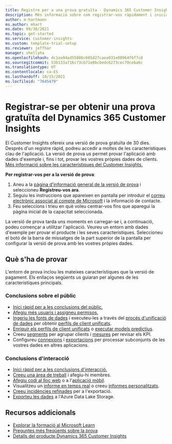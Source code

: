 ```yaml
---
title: Registre per a una prova gratuïta - Dynamics 365 Customer Insights
description: Més informació sobre com registrar-vos ràpidament i iniciar una versió de prova gratuïta del Customer Insights. Exploreu l'aplicació i cerqueu més recursos d'aprenentatge.
author: m-hartmann
ms.author: mhart
ms.date: 09/30/2021
ms.topic: get-started
ms.service: customer-insights
ms.custom: template-trial-setup
ms.reviewer: jeffhar
manager: shellyha
ms.openlocfilehash: dc1ea94ad55886c605d27caea031e00964f6f7c8
ms.sourcegitcommit: 53b133a716c73cb71e8bcbedc6273cec70ceba6c
ms.translationtype: HT
ms.contentlocale: ca-ES
ms.lasthandoff: 10/15/2021
ms.locfileid: "7645479"
---
```

# <a name="sign-up-for-a-free-dynamics-365-customer-insights-trial"></a>Registrar-se per obtenir una prova gratuïta del Dynamics 365 Customer Insights

El Customer Insights ofereix una versió de prova gratuïta de 30 dies. Després d'un registre ràpid, podreu accedir a moltes de les característiques clau de l'aplicació. La versió de prova us permet provar l'aplicació amb dades d'exemple i, fins i tot, provar les vostres pròpies dades de clients. [Més informació sobre les característiques del Customer Insights.](overview.md)

**Per registrar-vos per a la versió de prova**:

1. Aneu a la [pàgina d'informació general de la versió de prova](https://dynamics.microsoft.com/get-started/?appname=customerinsights) i seleccioneu **Registreu-vos ara**.
1. Seguiu les instruccions que apareixen en pantalla per introduir el [correu electrònic associat al compte de Microsoft](https://support.microsoft.com/windows/what-is-a-microsoft-account-4a7c48e9-ff5a-e9c6-5a5c-1a57d66c3bfa) i la informació de contacte.
1. Feu seleccions i trieu en què voleu centrar-vos fins que aparegui la pàgina inicial de la capacitat seleccionada.

La versió de prova tarda uns moments en carregar-se i, a continuació, podeu començar a utilitzar l'aplicació. Veureu un entorn amb dades d'exemple per provar el producte i les seves característiques. Seleccioneu el botó de la barra de missatges de la part superior de la pantalla per configurar la versió de prova amb les vostres pròpies dades.

## <a name="what-to-try"></a>Què s'ha de provar

L'entorn de prova inclou les mateixes característiques que la versió de pagament. Els enllaços següents us guiaran per algunes de les característiques principals.

### <a name="audience-insights"></a>Conclusions sobre el públic

- [Inici ràpid per a les conclusions del públic.](audience-insights/get-started.md)
- [Afegiu més usuaris i assigneu permisos.](audience-insights/permissions.md)
- [Ingeriu les fonts de dades](audience-insights/data-sources.md) i executeu-les a través del [procés d'unificació de dades](audience-insights/data-unification.md) per obtenir [perfils de client unificats](audience-insights/customer-profiles.md).
- [Enriquir els perfils de client unificats](audience-insights/enrichment-hub.md) o [executar models predictius](audience-insights/predictions-overview.md).
- Creeu [segments](audience-insights/segments.md) per agrupar clients i [mesures](audience-insights/measures.md) per revisar els KPI.
- Configureu [connexions](audience-insights/connections.md) i [exportacions](audience-insights/export-destinations.md) per processar subconjunts de les vostres dades en altres aplicacions.

### <a name="engagement-insights"></a>Conclusions d'interacció

- [Inici ràpid per a les conclusions d'interacció.](engagement-insights/get-started.md)
- [Creeu una àrea de treball](engagement-insights/create-workspace.md) i afegiu-hi membres.
- [Afegiu codi al lloc web](engagement-insights/instrument-website.md) o a l'[aplicació mòbil](engagement-insights/developer-resources.md#capture-events-from-mobile-apps).
- Visualitzeu un [informe en temps real](engagement-insights/view-reports.md) o creeu [informes personalitzats](engagement-insights/custom-reports.md).
- [Creeu incidències refinades](engagement-insights/refined-events.md) per a l'exportació.
- [Exporteu les dades](engagement-insights/export-events.md) a l'Azure Data Lake Storage.

## <a name="additional-resources"></a>Recursos addicionals

- [Explorar la formació al Microsoft Learn](/learn/browse/?filter-products=dynamics-dynamics-cust-insights)
- [Preguntes més freqüents sobre la prova](trial-faq.md)
- [Detalls del producte Dynamics 365 Customer Insights](https://dynamics.microsoft.com/ai/customer-insights/)
